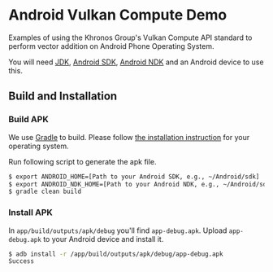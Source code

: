 # Android Vulkan Compute Demo

Examples of using the Khronos Group's Vulkan Compute API standard to perform vector addition on Android Phone Operating System.

You will need [JDK](http://www.oracle.com/technetwork/java/javase/downloads/jdk8-downloads-2133151.html), [Android SDK](https://developer.android.com/studio/index.html), [Android NDK](https://developer.android.com/ndk) and an Android device to use this.

## Build and Installation
### Build APK

We use [Gradle](https://gradle.org) to build. Please follow [the installation instruction](https://gradle.org/install) for your operating system.

Run following script to generate the apk file.

```bash
$ export ANDROID_HOME=[Path to your Android SDK, e.g., ~/Android/sdk]
$ export ANDROID_NDK_HOME=[Path to your Android NDK, e.g., ~/Android/sdk/ndk-bundle]
$ gradle clean build
```
### Install APK
In `app/build/outputs/apk/debug` you'll find `app-debug.apk`. Upload `app-debug.apk` to your Android device and install it.

```bash
$ adb install -r /app/build/outputs/apk/debug/app-debug.apk
Success
```